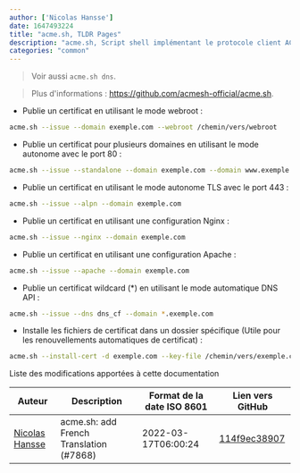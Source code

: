```yaml
---
author: ['Nicolas Hansse']
date: 1647493224
title: "acme.sh, TLDR Pages"
description: "acme.sh, Script shell implémentant le protocole client ACME, une alternative à certbot."
categories: "common"
---
```

> Voir aussi `acme.sh dns`.

> Plus d'informations : <https://github.com/acmesh-official/acme.sh>.

- Publie un certificat en utilisant le mode webroot :

```bash
acme.sh --issue --domain exemple.com --webroot /chemin/vers/webroot
```

- Publie un certificat pour plusieurs domaines en utilisant le mode autonome avec le port 80 :

```bash
acme.sh --issue --standalone --domain exemple.com --domain www.exemple.com
```

- Publie un certificat en utilisant le mode autonome TLS avec le port 443 :

```bash
acme.sh --issue --alpn --domain exemple.com
```

- Publie un certificat en utilisant une configuration Nginx :

```bash
acme.sh --issue --nginx --domain exemple.com
```

- Publie un certificat en utilisant une configuration Apache :

```bash
acme.sh --issue --apache --domain exemple.com
```

- Publie un certificat wildcard (\*) en utilisant le mode automatique DNS API :

```bash
acme.sh --issue --dns dns_cf --domain *.exemple.com
```

- Installe les fichiers de certificat dans un dossier spécifique (Utile pour les renouvellements automatiques de certificat) :

```bash
acme.sh --install-cert -d exemple.com --key-file /chemin/vers/exemple.com.key --fullchain-file /chemin/vers/exemple.com.cer --reloadcmd "systemctl force-reload nginx"
```
Liste des modifications apportées à cette documentation


Auteur | Description | Format de la date ISO 8601 | Lien vers GitHub
------|-----|-----|-----
[Nicolas Hansse](mailto:nico.hansse@gmail.com) | acme.sh: add French Translation (#7868) | 2022-03-17T06:00:24 | [114f9ec38907](https://github.com/tldr-pages/tldr/commit/114f9ec389077d38c0b8b2215330fd2fe80a36e8)


